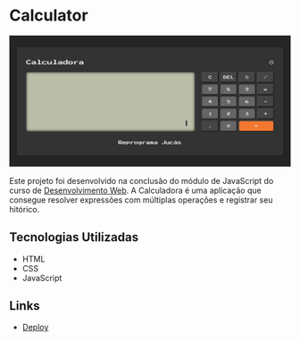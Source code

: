# Calculator

![Calculator](./images/calculator-layout.png)

Este projeto foi desenvolvido na conclusão do módulo de JavaScript do curso de [Desenvolvimento Web](https://emanuelquintino.github.io/Page-WDC/). A Calculadora é uma aplicação que consegue resolver expressões com múltiplas operações e registrar seu hitórico.

## Tecnologias Utilizadas

- HTML
- CSS
- JavaScript

## Links

- [Deploy](https://emanuelquintino.github.io/Calculator/)
